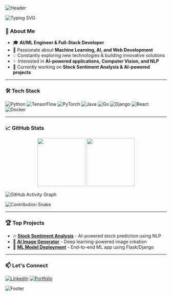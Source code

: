 ![Header](https://capsule-render.vercel.app/api?type=wave&color=gradient&height=200&section=header&text=Hi,%20I'm%20Dhanush%20Pavan%20👋&fontSize=30)

![Typing SVG](https://readme-typing-svg.herokuapp.com?font=Fira+Code&size=24&pause=1000&color=F74C4C&center=true&width=435&lines=AI+%7C+ML+Engineer+%7C+Full+Stack+Developer;Building+AI-powered+solutions+%F0%9F%9A%80)

### 🚀 About Me

- 🎓 **AI/ML Engineer & Full-Stack Developer**
- 🧠 Passionate about **Machine Learning, AI, and Web Development**
- 💡 Constantly exploring new technologies & building innovative solutions
- ✨ Interested in **AI-powered applications, Computer Vision, and NLP**
- 🔭 Currently working on **Stock Sentiment Analysis & AI-powered projects**

---

### 🛠️ Tech Stack

![Python](https://img.shields.io/badge/Python-3776AB?style=for-the-badge&logo=python&logoColor=white)
![TensorFlow](https://img.shields.io/badge/TensorFlow-FF6F00?style=for-the-badge&logo=tensorflow&logoColor=white)
![PyTorch](https://img.shields.io/badge/PyTorch-EE4C2C?style=for-the-badge&logo=pytorch&logoColor=white)
![Java](https://img.shields.io/badge/Java-007396?style=for-the-badge&logo=java&logoColor=white)
![Go](https://img.shields.io/badge/Go-00ADD8?style=for-the-badge&logo=go&logoColor=white)
![Django](https://img.shields.io/badge/Django-092E20?style=for-the-badge&logo=django&logoColor=white)
![React](https://img.shields.io/badge/React-20232A?style=for-the-badge&logo=react&logoColor=61DAFB)
![Docker](https://img.shields.io/badge/Docker-2496ED?style=for-the-badge&logo=docker&logoColor=white)

---

### 📈 GitHub Stats

<p align="center">
  <img src="https://github-readme-stats.vercel.app/api?username=DhanushPavan&show_icons=true&theme=radical" height="150" />
  <img src="https://github-readme-streak-stats.herokuapp.com/?user=DhanushPavan&theme=radical" height="150" />
</p>

![GitHub Activity Graph](https://github-readme-activity-graph.vercel.app/graph?username=DhanushPavan&theme=github-dark)

![Contribution Snake](https://github.com/DhanushPavan/DhanushPavan/blob/output/github-contribution-grid-snake.svg)

---

### 🏆 Top Projects

- 🔥 **[Stock Sentiment Analysis](https://github.com/DhanushPavan/Stock-Sentiment-Analysis)** - AI-powered stock prediction using NLP
- 🌟 **[AI Image Generator](https://github.com/DhanushPavan/AI-Image-Generator)** - Deep learning-powered image creation
- 🚀 **[ML Model Deployment](https://github.com/DhanushPavan/ML-Model-Deployment)** - End-to-end ML app using Flask/Django

---

### 📫 Let's Connect

[![LinkedIn](https://img.shields.io/badge/LinkedIn-DhanushPavan-blue?style=for-the-badge&logo=linkedin)](https://linkedin.com/in/dhanushpavan)
[![Portfolio](https://img.shields.io/badge/Portfolio-DhanushPavan-green?style=for-the-badge)](https://dhanushpavan.dev)

![Footer](https://capsule-render.vercel.app/api?type=wave&color=gradient&height=150&section=footer)
